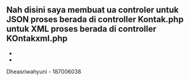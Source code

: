 Nah disini saya membuat ua controler
untuk JSON proses berada di controller Kontak.php
untuk XML proses berada di controller KOntakxml.php
-
-
-
Dheasriwahyuni - 187006038